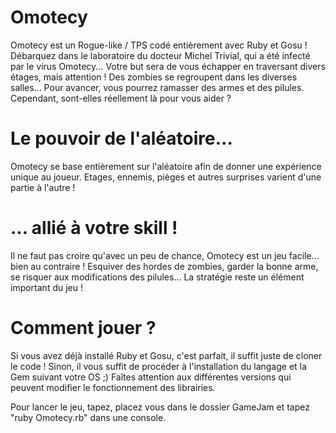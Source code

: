 # Omotecy
Omotecy est un Rogue-like / TPS codé entièrement avec Ruby et Gosu !
Débarquez dans le laboratoire du docteur Michel Trivial, qui a été infecté par le virus Omotecy...
Votre but sera de vous échapper en traversant divers étages, mais attention ! Des zombies se regroupent dans les diverses salles...
Pour avancer, vous pourrez ramasser des armes et des pilules. Cependant, sont-elles réellement là pour vous aider ?

# Le pouvoir de l'aléatoire...
Omotecy se base entièrement sur l'aléatoire afin de donner une expérience unique au joueur.
Etages, ennemis, pièges et autres surprises varient d'une partie à l'autre !

# ... allié à votre skill !
Il ne faut pas croire qu'avec un peu de chance, Omotecy est un jeu facile... bien au contraire !
Esquiver des hordes de zombies, garder la bonne arme, se risquer aux modifications des pilules...
La stratégie reste un élément important du jeu !

# Comment jouer ?
Si vous avez déjà installé Ruby et Gosu, c'est parfait, il suffit juste de cloner le code !
Sinon, il vous suffit de procéder à l'installation du langage et la Gem suivant votre OS ;)
Faîtes attention aux différentes versions qui peuvent modifier le fonctionnement des librairies.

Pour lancer le jeu, tapez, placez vous dans le dossier GameJam et tapez "ruby Omotecy.rb" dans une console.